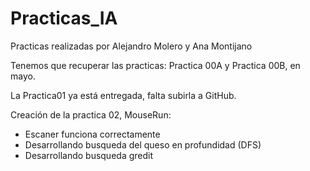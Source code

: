 # Practicas_IA

Practicas realizadas por Alejandro Molero y Ana Montijano


Tenemos que recuperar las practicas: Practica 00A y Practica 00B, en mayo.

La Practica01 ya está entregada, falta subirla a GitHub.

Creación de la practica 02, MouseRun:
 - Escaner funciona correctamente
 - Desarrollando busqueda del queso en profundidad (DFS)
 - Desarrollando busqueda gredit
